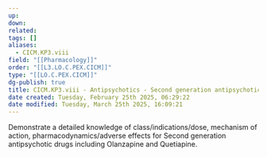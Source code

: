```yaml
---
up: 
down: 
related: 
tags: []
aliases:
  - CICM.KP3.viii
field: "[[Pharmacology]]"
order: "[[L3.LO.C.PEX.CICM]]"
type: "[[LO.C.PEX.CICM]]"
dg-publish: true
title: CICM.KP3.viii - Antipsychotics - Second generation antipsychotics (L3)
date created: Tuesday, February 25th 2025, 06:29:22
date modified: Tuesday, March 25th 2025, 16:09:21
---
```


Demonstrate a detailed knowledge of class/indications/dose, mechanism of action, pharmacodynamics/adverse effects for Second generation antipsychotic drugs including Olanzapine and Quetiapine.

